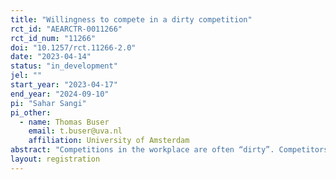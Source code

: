```yaml
---
title: "Willingness to compete in a dirty competition"
rct_id: "AEARCTR-0011266"
rct_id_num: "11266"
doi: "10.1257/rct.11266-2.0"
date: "2023-04-14"
status: "in_development"
jel: ""
start_year: "2023-04-17"
end_year: "2024-09-10"
pi: "Sahar Sangi"
pi_other:
  - name: Thomas Buser
    email: t.buser@uva.nl
    affiliation: University of Amsterdam
abstract: "Competitions in the workplace are often “dirty”. Competitors may sabotage their opponents, lie about their contributions, or retaliate against winners. Yet, we know little about willingness to enter such competitions and how it varies across individuals. We conduct an online experiment to address several new questions regarding willingness to compete when the competition is not clean. "
layout: registration
---
```


